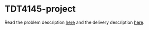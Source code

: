 # TDT4145-project

Read the problem description [here](/docs/problem_description_railway.pdf) and the delivery description [here](/docs/project-delivery.pdf).
